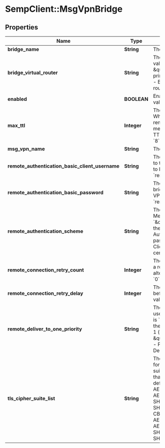 # SempClient::MsgVpnBridge

## Properties
Name | Type | Description | Notes
------------ | ------------- | ------------- | -------------
**bridge_name** | **String** | The name of the Bridge. | [optional] 
**bridge_virtual_router** | **String** | The virtual-router of the Bridge. The allowed values and their meaning are:      \&quot;primary\&quot; - Bridge belongs to the primary virtual-router.     \&quot;backup\&quot; - Bridge belongs to the backup virtual-router.  | [optional] 
**enabled** | **BOOLEAN** | Enable or disable the bridge. The default value is &#x60;false&#x60;. | [optional] 
**max_ttl** | **Integer** | The max-ttl value for the bridge, in hops. When a bridge is sending a message to the remote router, the TTL value for the message becomes the lower of its current TTL value or this value. The default value is &#x60;8&#x60;. | [optional] 
**msg_vpn_name** | **String** | The name of the Message VPN. | [optional] 
**remote_authentication_basic_client_username** | **String** | The client username the bridge uses to login to the Remote Message VPN. The default is to have no &#x60;remoteAuthenticationBasicClientUsername&#x60;. | [optional] 
**remote_authentication_basic_password** | **String** | The password for the client username the bridge uses to login to the Remote Message VPN. The default is to have no &#x60;remoteAuthenticationBasicPassword&#x60;. | [optional] 
**remote_authentication_scheme** | **String** | The authentication scheme for the Remote Message VPN. The default value is &#x60;\&quot;basic\&quot;&#x60;. The allowed values and their meaning are:      \&quot;basic\&quot; - Basic Authentication Scheme (via username and password).     \&quot;client-certificate\&quot; - Client Certificate Authentication Scheme (via certificate-file).  | [optional] 
**remote_connection_retry_count** | **Integer** | The number of retries that are attempted for a router name before the next remote router alternative is attempted. The default value is &#x60;0&#x60;. | [optional] 
**remote_connection_retry_delay** | **Integer** | The number of seconds that must pass before retrying a connection. The default value is &#x60;3&#x60;. | [optional] 
**remote_deliver_to_one_priority** | **String** | The deliver-to-one priority for the bridge used on the remote router. The default value is &#x60;\&quot;p1\&quot;&#x60;. The allowed values and their meaning are:      \&quot;p1\&quot; - Priority 1 (highest).     \&quot;p2\&quot; - Priority 2.     \&quot;p3\&quot; - Priority 3.     \&quot;p4\&quot; - Priority 4 (lowest).     \&quot;da\&quot; - Deliver Always.  | [optional] 
**tls_cipher_suite_list** | **String** | The colon-separated list of of cipher suites for the TLS authentication mechanism. The suite selected will be the first suite in the list that is supported by the remote router. The default value is &#x60;\&quot;ECDHE-RSA-AES256-GCM-SHA384:ECDHE-RSA-AES256-SHA384:ECDHE-RSA-AES256-SHA:AES256-GCM-SHA384:AES256-SHA256:AES256-SHA:ECDHE-RSA-DES-CBC3-SHA:DES-CBC3-SHA:ECDHE-RSA-AES128-GCM-SHA256:ECDHE-RSA-AES128-SHA256:ECDHE-RSA-AES128-SHA:AES128-GCM-SHA256:AES128-SHA256:AES128-SHA\&quot;&#x60;. | [optional] 


